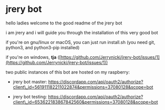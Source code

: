 # jrery bot

hello ladies welcome to the good readme of the jrery bot

i am jrery and i will guide you through the installation of this very good bot

if you're on gnu/linux or macOS, you can just run install.sh (you need git, python3, and python3-pip installed)

if you're on windows, **tja** ([https://github.com/Jerrynicki/jrery-bot/issues/1](https://github.com/Jerrynicki/jrery-bot/issues/1))

two public instances of this bot are hosted on my raspberry:

* jrery bot master: https://discordapp.com/api/oauth2/authorize?client\_id=561911182211022874&permissions=37080128&scope=bot

* jrery bot testing: https://discordapp.com/api/oauth2/authorize?client\_id=653622183867842560&permissions=37080128&scope=bot
